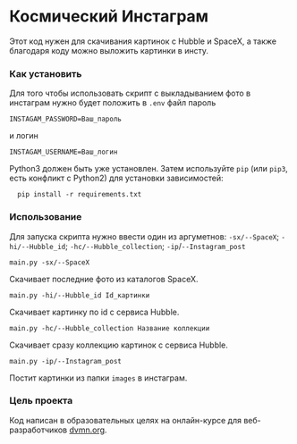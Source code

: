 # Космический Инстаграм

Этот код нужен для скачивания картинок с Hubble и SpaceX, а также благодаря коду можно выложить картинки в инсту.

### Как установить

Для того чтобы использовать скрипт с выкладыванием фото в инстаграм нужно будет положить в `.env` файл пароль
```
INSTAGAM_PASSWORD=Ваш_пароль
```
и логин  
```
INSTAGAM_USERNAME=Ваш_логин
```

Python3 должен быть уже установлен.
Затем используйте `pip` (или `pip3`, есть конфликт с Python2) для установки зависимостей:
```
  pip install -r requirements.txt
```

### Использование

Для запуска скрипта нужно ввести один из аргуметнов: `-sx/--SpaceX`; `-hi/--Hubble_id`;
`-hc/--Hubble_collection`; `-ip`/`--Instagram_post`

```
main.py -sx/--SpaceX
```
Скачивает последние фото из каталогов SpaceX.
```
main.py -hi/--Hubble_id Id_картинки
```
Скачивает картинку по id с сервиса Hubble.
```
main.py -hc/--Hubble_collection Название коллекции
```
Скачивает сразу коллекцию картинок с сервиса Hubble.
```
main.py -ip/--Instagram_post
```
Постит картинки из папки `images` в инстаграм.
### Цель проекта

Код написан в образовательных целях на онлайн-курсе для веб-разработчиков [dvmn.org](https://dvmn.org/).
